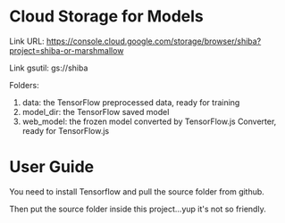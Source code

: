 # Cloud Storage for Models
Link URL: https://console.cloud.google.com/storage/browser/shiba?project=shiba-or-marshmallow

Link gsutil: gs://shiba

Folders:
1. data: the TensorFlow preprocessed data, ready for training
2. model_dir: the TensorFlow saved model
3. web_model: the frozen model converted by TensorFlow.js Converter, ready for TensorFlow.js

# User Guide
You need to install Tensorflow and pull the source folder from github.

Then put the source folder inside this project...yup it's not so friendly.
